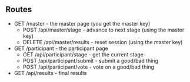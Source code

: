 ## Routes
* GET /master - the master page (you get the master key)
  - POST /api/master/stage - advance to next stage (using the master key)
  - DELETE /api/master/results - reset session (using the master key)
* GET /participant - the participant page
  - GET /api/participant/stage - get the current stage
  - POST /api/participant/submit - submit a good/bad thing
  - POST /api/participant/vote - vote on a good/bad thing
* GET /api/results - final results
